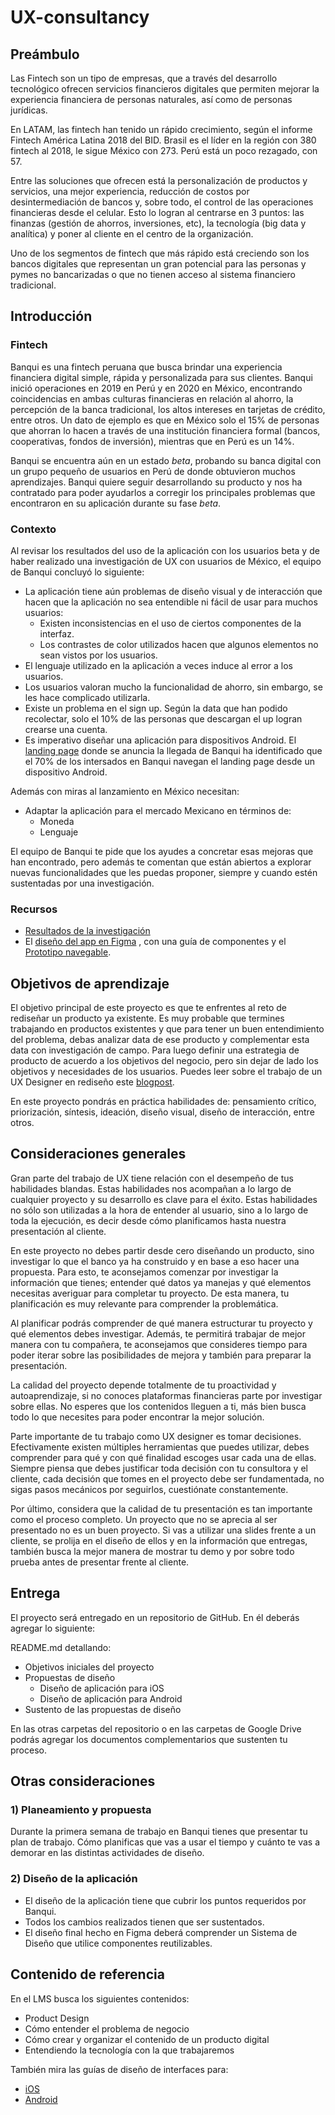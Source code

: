# UX-consultancy

## Preámbulo
Las Fintech son un tipo de empresas, que a través del desarrollo tecnológico
ofrecen servicios financieros digitales que permiten mejorar la experiencia
financiera de personas naturales, así como de personas jurídicas.

En LATAM, las fintech han tenido un rápido crecimiento, según el informe
Fintech América Latina 2018 del BID. Brasil es el líder en la región con 380
fintech al 2018, le sigue México con 273. Perú está un poco rezagado, con 57.

Entre las soluciones que ofrecen está la personalización de productos y
servicios, una mejor experiencia, reducción de costos por desintermediación de
bancos y, sobre todo, el control de las operaciones financieras desde el
celular. Esto lo logran al centrarse en 3 puntos: las finanzas (gestión de
ahorros, inversiones, etc), la tecnología (big data y analítica) y poner al
cliente en el centro de la organización.

Uno de los segmentos de fintech que más rápido está creciendo son los bancos
digitales que representan un gran potencial para las personas y pymes no
bancarizadas o que no tienen acceso al sistema financiero tradicional.

## Introducción

### Fintech
  
Banqui es una fintech peruana que busca brindar una experiencia financiera
digital simple, rápida y  personalizada para sus clientes. Banqui inició
operaciones en 2019 en Perú y en 2020 en México, encontrando coincidencias en
ambas culturas financieras en relación al ahorro, la percepción de la banca
tradicional, los altos intereses en tarjetas de crédito, entre otros. Un dato
de ejemplo es que en México solo el 15% de personas que ahorran lo hacen a
través de una institución financiera formal (bancos, cooperativas, fondos de
inversión), mientras que en Perú es un 14%.

Banqui se encuentra aún en un estado _beta_, probando su banca digital con
un grupo pequeño de usuarios en Perú de donde obtuvieron muchos aprendizajes.
Banqui quiere seguir desarrollando su producto y nos ha contratado para poder
ayudarlos a corregir los principales problemas que encontraron en su
aplicación durante su fase _beta_.

### Contexto

Al revisar los resultados del uso de la aplicación con los usuarios beta
y de haber realizado una investigación de UX con usuarios de México, el
equipo de Banqui concluyó lo siguiente:

- La aplicación tiene aún problemas de diseño visual y de interacción que
  hacen que la aplicación no sea entendible ni fácil de usar para muchos
  usuarios:
  * Existen inconsistencias en el uso de ciertos componentes de la interfaz.
  * Los contrastes de color utilizados hacen que algunos elementos no
    sean vistos por los usuarios.
- El lenguaje utilizado en la aplicación a veces induce al error a los
  usuarios. 
- Los usuarios valoran mucho la funcionalidad de ahorro, sin embargo, se les
  hace complicado utilizarla.
- Existe un problema en el sign up. Según la data que han podido recolectar,
  solo el 10% de las personas que descargan el up logran crearse una cuenta.
- Es imperativo diseñar una aplicación para dispositivos Android. El [landing
  page](http://banqui.pagedemo.co/) donde se anuncia la llegada de Banqui ha
  identificado que el 70% de los intersados en Banqui navegan el landing page
  desde un dispositivo Android.

Además con miras al lanzamiento en México necesitan:

- Adaptar la aplicación para el mercado Mexicano en términos de:
  * Moneda
  * Lenguaje

El equipo de Banqui te pide que los ayudes a concretar esas mejoras que han
encontrado, pero además te comentan que están abiertos a explorar nuevas 
funcionalidades que les puedas proponer, siempre y cuando estén sustentadas
por una investigación. 

### Recursos

- [Resultados de la investigación](https://docs.google.com/presentation/d/1EzfS-bl0Wyl29WH34LZancc_Qo-3Gewt9P0lYfEPN4E/edit#slide=id.g7fac357d58_0_202)
- El [diseño del app en Figma](https://www.figma.com/file/S2NwVUvMYU5J30EhTBrnEK/LIM-App-Financiera?node-id=810%3A7200)
, con una guía de componentes y el [Prototipo navegable](https://marvelapp.com/1hj56576).


## Objetivos de aprendizaje

El objetivo principal de este proyecto es que te enfrentes al reto de rediseñar
un producto ya existente. Es muy probable que termines trabajando en productos
existentes y que para tener un buen entendimiento del problema, debas analizar
data de ese producto y complementar esta data con investigación de campo. Para
luego definir una estrategia de producto de acuerdo a los objetivos del
negocio, pero sin dejar de lado los objetivos y necesidades de los usuarios.
Puedes leer sobre el trabajo de un UX Designer en rediseño este [blogpost](https://blog.continuum.cl/preguntas-para-dejar-de-ser-ux-designer-y-empezar-a-ser-un-ux-redesigner-143e5467ec8d).

En este proyecto pondrás en práctica habilidades de: pensamiento crítico,
priorización, síntesis, ideación, diseño visual, diseño de interacción, entre
otros.

## Consideraciones generales

Gran parte del trabajo de UX tiene relación con el
desempeño de tus habilidades blandas. Estas habilidades nos acompañan a lo
largo de cualquier proyecto y su desarrollo es clave para el éxito. Estas
habilidades no sólo son utilizadas a la hora de entender al usuario, sino a lo
largo de toda la ejecución, es decir desde cómo planificamos hasta nuestra
presentación al cliente.

En este proyecto no debes partir desde cero diseñando un producto, sino
investigar lo que el banco ya ha construido y en base a eso hacer una
propuesta. Para esto, te aconsejamos comenzar por investigar
la información que tienes; entender qué datos ya manejas y qué elementos
necesitas averiguar para completar tu proyecto. De esta manera, tu
planificación es muy relevante para comprender la problemática.

Al planificar podrás comprender de qué manera estructurar tu proyecto y qué
elementos debes investigar. Además, te permitirá trabajar de mejor manera con
tu compañera, te aconsejamos que consideres tiempo para poder iterar sobre las
posibilidades de mejora y también para preparar la presentación.

La calidad del proyecto depende totalmente de tu proactividad y
autoaprendizaje, si no conoces plataformas financieras parte por investigar
sobre ellas. No esperes que los contenidos lleguen a ti, más bien busca todo
lo que necesites para poder encontrar la mejor solución.

Parte importante de tu trabajo como UX designer es tomar decisiones.
Efectivamente existen múltiples herramientas que puedes utilizar, debes
comprender para qué y con qué finalidad escoges usar cada una de ellas. Siempre
piensa que debes justificar toda decisión con tu consultora y el cliente, cada
decisión que tomes en el proyecto debe ser fundamentada, no sigas pasos
mecánicos por seguirlos, cuestiónate constantemente.

Por último, considera que la calidad de tu presentación es tan importante como
el proceso completo. Un proyecto que no se aprecia al ser presentado no es un
buen proyecto. Si vas a utilizar una slides frente a un cliente, se prolija en
el diseño de ellos y en la información que entregas, también busca la mejor
manera de mostrar tu demo y por sobre todo prueba antes de presentar frente al
cliente.

## Entrega

El proyecto será entregado en un repositorio de GitHub. En él deberás agregar
lo siguiente:

README.md  detallando:

* Objetivos iniciales del proyecto
* Propuestas de diseño
  - Diseño de aplicación para iOS
  - Diseño de aplicación para Android
* Sustento de las propuestas de diseño

En las otras carpetas del repositorio o en las carpetas de Google Drive podrás
agregar los documentos complementarios que sustenten tu proceso.

## Otras consideraciones

### 1) Planeamiento y propuesta

Durante la primera semana de trabajo en Banqui tienes que presentar tu plan de
trabajo. Cómo planificas que vas a usar el tiempo y cuánto te vas a demorar en
las distintas actividades de diseño.

### 2) Diseño de la aplicación

- El diseño de la aplicación tiene que cubrir los puntos requeridos por Banqui.
- Todos los cambios realizados tienen que ser sustentados.
- El diseño final hecho en Figma deberá comprender un Sistema de Diseño que
  utilice componentes reutilizables.

## Contenido de referencia

En el LMS busca los siguientes contenidos:

- Product Design
- Cómo entender el problema de negocio
- Cómo crear y organizar el contenido de un producto digital
- Entendiendo la tecnología con la que trabajaremos

También mira las guías de diseño de interfaces para:
- [iOS](https://developer.apple.com/design/human-interface-guidelines/)
- [Android](https://developer.android.com/design)
